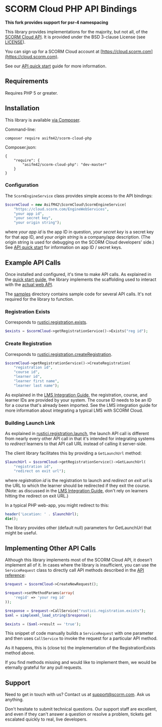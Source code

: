 # SCORM Cloud PHP API Bindings

__This fork provides support for psr-4 namespacing__

This library provides implementations for the majority, but not all, of the
[SCORM Cloud API][1]. It is provided under the BSD 3-clause License (see
[LICENSE](LICENSE.md)).

You can sign up for a SCORM Cloud account at
[https://cloud.scorm.com](https://cloud.scorm.com).

See our [API quick start][1] guide for more information.

## Requirements

Requires PHP 5 or greater.

## Installation

This library is available [via Composer][2].

Command-line:

    composer require asifm42/scorm-cloud-php

Composer.json:

    {
        "require": {
            "asifm42/scorm-cloud-php": "dev-master"
        }
    }

### Configuration

The `ScormEngineService` class provides simple access to the API
bindings:

```php
$scormCloud = new AsifM42\ScormCloud\ScormEngineService(
    "https://cloud.scorm.com/EngineWebServices",
    "your app id",
    "your secret key",
    "your origin string");
```

where *your app id* is the app ID in question, *your secret key* is a secret
key for that app ID, and *your origin string* is a company/app description.
(The origin string is used for debugging on the SCORM Cloud developers' side.)
See [API quick start][1] for information on app ID / secret keys.

## Example API Calls

Once installed and configured, it's time to make API calls. As explained in
the [quick start guide][1], the library implements the scaffolding used to
interact with the [actual web API][3].

The [samples](samples/) directory contains sample code for several API calls.
It's not required for the library to function.

### Registration Exists

Corresponds to [rustici.registration.exists][4].

```php
$exists = $scormCloud->getRegistrationService()->Exists("reg id");
```

### Create Registration

Corresponds to [rustici.registration.createRegistration][5].

```php
$scormCloud->getRegistrationService()->CreateRegistration(
    "registration id",
    "course id",
    "learner id",
    "learner first name",
    "learner last name");

```

As explained in the [LMS Integration Guide][6], the registration, course, and
learner IDs are provided by your system. The course ID needs to be an ID
for a course that's already been imported. See the LMS integration guide for
more information about integrating a typical LMS with SCORM Cloud.

### Building Launch Link

As explained in [rustici.registration.launch][7], the launch API call is
different from nearly every other API call in that it's intended for integrating
systems to *redirect* learners to that API call URL instead of calling it
server-side.

The client library facilitates this by providing a `GetLaunchUrl` method:

```php
$launchUrl = $scormCloud->getRegistrationService()->GetLaunchUrl(
    "registration id",
    "redirect on exit url");

```
where *registration id* is the registration to launch and *redirect on exit url*
is the URL to which the learner should be redirected if they exit the course.
(Note: as discussed in the [LMS Integration Guide][6], don't rely on learners
hitting the redirect on exit URL.)

In a typical PHP web-app, you might redirect to this:

```php
header('Location: ' . $launchUrl);
die();
```

The library provides other (default null) parameters for GetLaunchUrl that
might be useful.

## Implementing Other API Calls

Although this library implements most of the SCORM Cloud API, it doesn't
implement all of it. In cases where the library is insufficient, you can use
the `ServiceRequest` class to directly call API methods described in the
[API reference][3]:

```php
$request = $scormCloud->CreateNewRequest();

$request->setMethodParams(array(
    'regid' => 'your reg id'
));

$response = $request->CallService("rustici.registration.exists");
$xml = simplexml_load_string($response);

$exists = ($xml->result == 'true');
```

This snippet of code manually builds a `ServiceRequest` with one parameter
and then uses `CallService` to invoke the request for a particular API method.

As it happens, this is (close to) the implementation of the RegistrationExists
method above.

If you find methods missing and would like to implement them, we would be
eternally grateful for any pull requests.

## Support

Need to get in touch with us? Contact us at
[support@scorm.com](mailto:support@scorm.com). Ask us anything.

Don't hesitate to submit technical questions. Our support staff are excellent,
and even if they can't answer a question or resolve a problem, tickets get
escalated quickly to real, live developers.


[1]: https://cloud.scorm.com/docs/quick_start.html
[2]: https://packagist.org/packages/asifm42/scorm-cloud-php
[2]: https://packagist.org/packages/rustici-software/scorm-cloud
[3]: https://cloud.scorm.com/docs/api_reference/index.html
[4]: https://cloud.scorm.com/docs/api_reference/registration.html#exists
[5]: https://cloud.scorm.com/docs/api_reference/registration.html#createRegistration
[6]: https://cloud.scorm.com/docs/lms_integration.html#ids-are-yours
[7]: https://cloud.scorm.com/docs/api_reference/registration.html#launch
